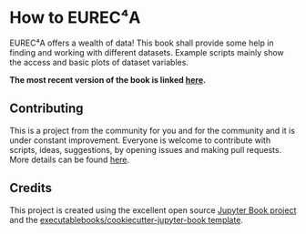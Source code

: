 # How to EUREC⁴A

EUREC⁴A offers a wealth of data!
This book shall provide some help in finding and working with different datasets. Example scripts mainly show the access and basic plots of dataset variables.

**The most recent version of the book is linked [here](https://howto.eurec4a.eu/).**

## Contributing

This is a project from the community for you and for the community and it is under constant improvement. Everyone is welcome to contribute with scripts, ideas, suggestions, by opening issues and making pull requests. More details can be found [here](CONTRIBUTING.md).

## Credits

This project is created using the excellent open source [Jupyter Book project](https://jupyterbook.org/) and the [executablebooks/cookiecutter-jupyter-book template](https://github.com/executablebooks/cookiecutter-jupyter-book).
